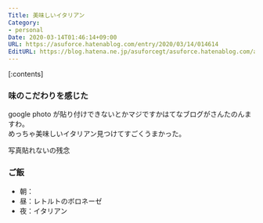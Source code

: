 ```yaml
---
Title: 美味しいイタリアン
Category:
- personal
Date: 2020-03-14T01:46:14+09:00
URL: https://asuforce.hatenablog.com/entry/2020/03/14/014614
EditURL: https://blog.hatena.ne.jp/asuforcegt/asuforce.hatenablog.com/atom/entry/26006613534840753
---
```


[:contents]

###  味のこだわりを感じた

google photo が貼り付けできないとかマジですかはてなブログがさんたのんますわ。  
めっちゃ美味しいイタリアン見つけてすごくうまかった。

写真貼れないの残念

### ご飯

- 朝：
- 昼：レトルトのボロネーゼ
- 夜：イタリアン
